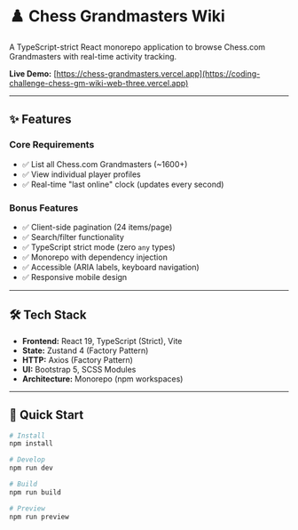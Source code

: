 # ♟️ Chess Grandmasters Wiki

A TypeScript-strict React monorepo application to browse Chess.com Grandmasters with real-time activity tracking.

**Live Demo:** [https://chess-grandmasters.vercel.app](https://coding-challenge-chess-gm-wiki-web-three.vercel.app)

---

## ✨ Features

### Core Requirements

- ✅ List all Chess.com Grandmasters (~1600+)
- ✅ View individual player profiles
- ✅ Real-time "last online" clock (updates every second)

### Bonus Features

- ✅ Client-side pagination (24 items/page)
- ✅ Search/filter functionality
- ✅ TypeScript strict mode (zero `any` types)
- ✅ Monorepo with dependency injection
- ✅ Accessible (ARIA labels, keyboard navigation)
- ✅ Responsive mobile design

---

## 🛠 Tech Stack

- **Frontend:** React 19, TypeScript (Strict), Vite
- **State:** Zustand 4 (Factory Pattern)
- **HTTP:** Axios (Factory Pattern)
- **UI:** Bootstrap 5, SCSS Modules
- **Architecture:** Monorepo (npm workspaces)

---

## 🚀 Quick Start

```bash
# Install
npm install

# Develop
npm run dev

# Build
npm run build

# Preview
npm run preview
```
